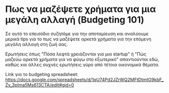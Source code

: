 #  Πως να μαζέψετε χρήματα για μια μεγάλη αλλαγή (Budgeting 101)

Σε αυτό το επεισόδιο συζητάμε για την αποταμίευση και αναλύουμε μερικά tips για το πως να μαζέψετε αρκετά χρήματα για την επόμενη μεγάλη αλλαγή στη ζωή σας.

Ερωτήσεις όπως "Πόσα λεφτά χρειάζονται για μια startup" ή "Πώς μαζεύω αρκετά χρήματα για να φύγω στο εξωτερικό" απαντιούνται εδώ, καθώς και άλλες συχνές ερωτήσεις γύρο από τέτοια οικονομικά θέματα.

Link για το budgeting spreadsheet: <https://docs.google.com/spreadsheets/d/1qU74Pd2JZrWQ2MFtDtmtG9kbF_Zv_3plma5Ms613CTA/edit#gid=0>

